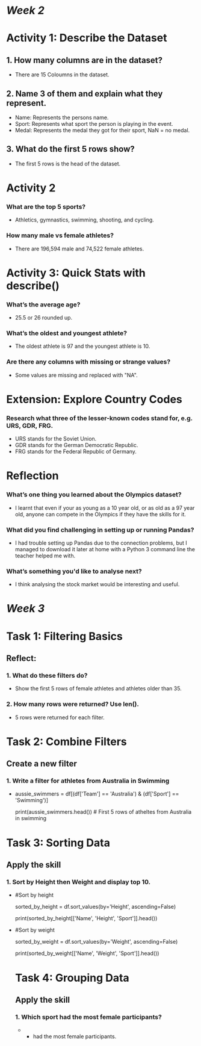 # ***Week 2***

# Activity 1: Describe the Dataset
## 1. How many columns are in the dataset?
- There are 15 Coloumns in the dataset.
## 2. Name 3 of them and explain what they represent.
- Name: Represents the persons name.
- Sport: Represents what sport the person is playing in the event.
- Medal: Represents the medal they got for their sport, NaN = no medal.
## 3. What do the first 5 rows show?
- The first 5 rows is the head of the dataset.

# Activity 2
### What are the top 5 sports?
- Athletics, gymnastics, swimming, shooting, and cycling.
### How many male vs female athletes?
- There are 196,594 male and 74,522 female athletes.

# Activity 3: Quick Stats with describe()
### What’s the average age?
- 25.5 or 26 rounded up.
### What’s the oldest and youngest athlete?
- The oldest athlete is 97 and the youngest athlete is 10.
### Are there any columns with missing or strange values?
- Some values are missing and replaced with "NA".

# Extension: Explore Country Codes
### Research what three of the lesser-known codes stand for, e.g. URS, GDR, FRG.
- URS stands for the Soviet Union.
- GDR stands for the German Democratic Republic.
- FRG stands for the Federal Republic of Germany.

# Reflection
### What’s one thing you learned about the Olympics dataset?
- I learnt that even if your as young as a 10 year old, or as old as a 97 year old, anyone can compete in the Olympics if they have the skills for it.
### What did you find challenging in setting up or running Pandas?
- I had trouble setting up Pandas due to the connection problems, but I managed to download it later at home with a Python 3 command line the teacher helped me with.
### What’s something you'd like to analyse next?
- I think analysing the stock market would be interesting and useful.

# ***Week 3***

# Task 1: Filtering Basics
## Reflect:
### 1. What do these filters do?
- Show the first 5 rows of female athletes and athletes older than 35.
### 2. How many rows were returned? Use len().
- 5 rows were returned for each filter.

# Task 2: Combine Filters
## Create a new filter
### 1. Write a filter for athletes from Australia in Swimming
- aussie_swimmers = df[(df['Team'] == 'Australia') & (df['Sport'] == 'Swimming')]

  print(aussie_swimmers.head()) # First 5 rows of atheltes from Australia in swimming

# Task 3: Sorting Data
## Apply the skill
### 1. Sort by Height then Weight and display top 10.
- #Sort by height

  sorted_by_height = df.sort_values(by='Height', ascending=False)

  print(sorted_by_height[['Name', 'Height', 'Sport']].head())

- #Sort by weight

  sorted_by_weight = df.sort_values(by='Weight', ascending=False)

  print(sorted_by_weight[['Name', 'Weight', 'Sport']].head())

  # Task 4: Grouping Data
  ## Apply the skill
  ### 1. Which sport had the most female participants?
  - * had the most female participants.